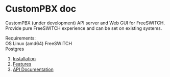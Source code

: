 # CustomPBX doc
CustomPBX (under development) API server and Web GUI for FreeSWITCH. Provide pure FreeSWITCH experience and can be set on existing systems.

Requirements:  
OS Linux (amd64)
FreeSWITCH  
Postgres  

1. [Installation](install.md)
2. [Features](features.md)
3. [API Documentation](https://zusrut.github.io/slate/)